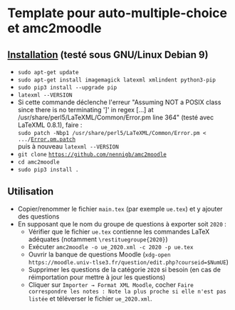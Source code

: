 # Template pour auto-multiple-choice et amc2moodle

## [Installation](https://github.com/nennigb/amc2moodle#installation) (testé sous GNU/Linux Debian 9)

* `sudo apt-get update`
* `sudo apt-get install imagemagick latexml xmlindent python3-pip`
* `sudo pip3 install --upgrade pip`
* `latexml --VERSION`
* Si cette commande déclenche l'erreur "Assuming NOT a POSIX class since there is no terminating ']' in regex […] at /usr/share/perl5/LaTeXML/Common/Error.pm line 364" (testé avec LaTeXML 0.8.1), faire :  
    `sudo patch -Nbp1 /usr/share/perl5/LaTeXML/Common/Error.pm < .../`[`Error.pm.patch`](./Error.pm.patch)  
	puis à nouveau `latexml --VERSION`
* `git clone` [`https://github.com/nennigb/amc2moodle`](https://github.com/nennigb/amc2moodle)
* `cd amc2moodle`
* `sudo pip3 install .`

## Utilisation

* Copier/renommer le fichier `main.tex` (par exemple `ue.tex`) et y ajouter des questions
* En supposant que le nom du groupe de questions à exporter soit `2020` :
    * Vérifier que le fichier `ue.tex` contienne les commandes LaTeX adéquates (notamment `\restituegroupe{2020}`)
	* Exécuter `amc2moodle -o ue_2020.xml -c 2020 -p ue.tex`
	* Ouvrir la banque de questions Moodle (`xdg-open https://moodle.univ-tlse3.fr/question/edit.php?courseid=$NumUE`)
	* Supprimer les questions de la catégorie `2020` si besoin (en cas de réimportation pour mettre à jour les questions)
	* Cliquer sur `Importer → Format XML Moodle`, cocher `Faire correspondre les notes : Note la plus proche si elle n'est pas listée` et téléverser le fichier `ue_2020.xml`.
